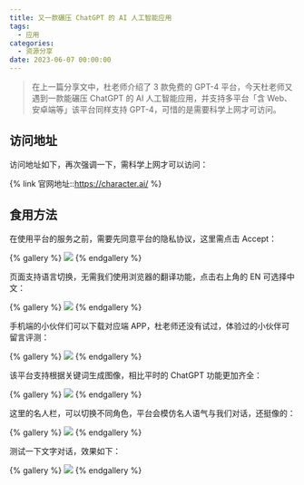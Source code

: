 ```yaml
---
title: 又一款碾压 ChatGPT 的 AI 人工智能应用
tags:
  - 应用
categories:
  - 资源分享
date: 2023-06-07 00:00:00
---
```


> 在上一篇分享文中，杜老师介绍了 3 款免费的 GPT-4 平台，今天杜老师又遇到一款能碾压 ChatGPT 的 AI 人工智能应用，并支持多平台「含 Web、安卓端等」该平台同样支持 GPT-4，可惜的是需要科学上网才可访问。

<!-- more -->

## 访问地址

访问地址如下，再次强调一下，需科学上网才可以访问：

{% link 官网地址::https://character.ai/ %}

## 食用方法

在使用平台的服务之前，需要先同意平台的隐私协议，这里需点击 Accept：

{% gallery %}
![](https://cdn.dusays.com/2023/06/593-1.jpg)
{% endgallery %}

页面支持语言切换，无需我们使用浏览器的翻译功能，点击右上角的 EN 可选择中文：

{% gallery %}
![](https://cdn.dusays.com/2023/06/593-2.jpg)
{% endgallery %}

手机端的小伙伴们可以下载对应端 APP，杜老师还没有试过，体验过的小伙伴可留言评测：

{% gallery %}
![](https://cdn.dusays.com/2023/06/593-3.jpg)
{% endgallery %}

该平台支持根据关键词生成图像，相比平时的 ChatGPT 功能更加齐全：

{% gallery %}
![](https://cdn.dusays.com/2023/06/593-4.jpg)
{% endgallery %}

这里的名人栏，可以切换不同角色，平台会模仿名人语气与我们对话，还挺像的：

{% gallery %}
![](https://cdn.dusays.com/2023/06/593-5.jpg)
{% endgallery %}

测试一下文字对话，效果如下：

{% gallery %}
![](https://cdn.dusays.com/2023/06/593-6.jpg)
{% endgallery %}